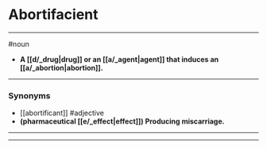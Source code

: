 # Abortifacient
---
#noun
- **A [[d/_drug|drug]] or an [[a/_agent|agent]] that induces an [[a/_abortion|abortion]].**
---
### Synonyms
- [[abortificant]]
#adjective
- **(pharmaceutical [[e/_effect|effect]]) Producing miscarriage.**
---
---
